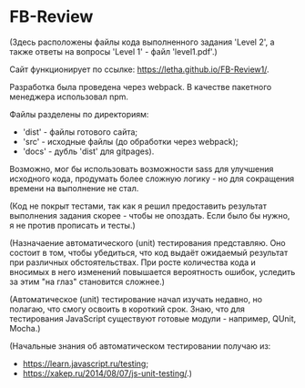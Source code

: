 # FB-Review

  (Здесь расположены файлы кода выполненного задания 'Level 2', а также ответы на вопросы 'Level 1' - файл 'level1.pdf'.) 
  
  Cайт функционирует по ссылке: https://letha.github.io/FB-Review1/.

  Разработка была проведена через webpack. В качестве пакетного менеджера использовал npm.
  
  Файлы разделены по директориям:
  - 'dist' - файлы готового сайта;
  - 'src' - исходные файлы (до обработки через webpack);
  - 'docs' - дубль 'dist' для gitpages). 

  Возможно, мог бы использовать возможности sass для улучшения исходного кода, продумать более сложную логику - но для сокращения времени на выполнение не стал. 

  (Код не покрыт тестами, так как я решил предоставить результат выполнения задания скорее - чтобы не опоздать. Если было бы нужно, я не против прописать и тесты.)
  
 (Назначаение автоматического (unit) тестирования представляю. Оно состоит в том, чтобы убедиться, что код выдаёт ожидаемый результат при различных обстоятельствах. При росте количества кода и вносимых в него изменений повышается вероятность ошибок, уследить за этим "на глаз" становится сложнее.)
  
  (Автоматическое (unit) тестирование начал изучать недавно, но полагаю, что смогу освоить в короткий срок. Знаю, что для тестирования JavaScript существуют готовые модули - например, QUnit, Mocha.)
  
  (Начальные знания об автоматическом тестировании получаю из:
  - https://learn.javascript.ru/testing;
  - https://xakep.ru/2014/08/07/js-unit-testing/.)
